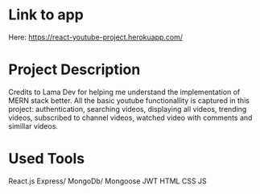 # Link to app

Here: https://react-youtube-project.herokuapp.com/

# Project Description

Credits to Lama Dev for helping me understand the implementation of MERN stack better. 
All the basic youtube functionallity is captured in this project: 
authentication, searching videos, displaying all videos, trending videos, subscribed to channel videos, watched video with comments and simillar videos.

# Used Tools

React.js
Express/ MongoDb/ Mongoose
JWT
HTML
CSS
JS
